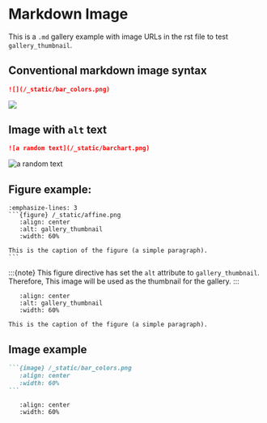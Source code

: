 # Markdown Image

This is a ``.md`` gallery example with image URLs in the rst file to test ``gallery_thumbnail``.

## Conventional markdown image syntax

```markdown
![](/_static/bar_colors.png)
```

![](/_static/bar_colors.png)


## Image with ``alt`` text

```markdown
![a random text](/_static/barchart.png)
```

![a random text](/_static/barchart.png)



## Figure example:


````{code-block} markdown
:emphasize-lines: 3
```{figure} /_static/affine.png
   :align: center
   :alt: gallery_thumbnail
   :width: 60%

This is the caption of the figure (a simple paragraph).
```
````


:::{note}
This figure directive has set the ``alt`` attribute to ``gallery_thumbnail``. Therefore, This image will be used as the thumbnail for the gallery.
:::


```{figure} /_static/affine.png
   :align: center
   :alt: gallery_thumbnail
   :width: 60%

This is the caption of the figure (a simple paragraph).
```

## Image example

````markdown
```{image} /_static/bar_colors.png
   :align: center
   :width: 60%
```
````

```{image} /_static/rgb.png
   :align: center
   :width: 60%
```
